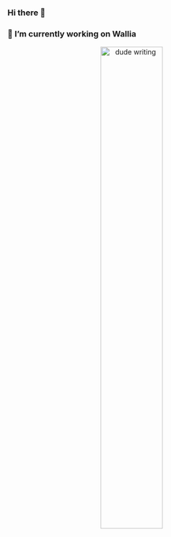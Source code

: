 ### Hi there 👋
#### <h3 >**🔭 I’m currently working on Wallia**</h3>
<p align="center">
<img src="https://i.pinimg.com/originals/a6/7a/2a/a67a2aaa917fd06458ce74485ebb98ff.gif" alt='dude writing' style="width: 50%">
</p>
<!--
**MigueJimenezR/MigueJimenezR** is a ✨ _special_ ✨ repository because its `README.md` (this file) appears on your GitHub profile.

Here are some ideas to get you started:


- 🌱 I’m currently learning ...
- 👯 I’m looking to collaborate on ...
- 🤔 I’m looking for help with ...
- 💬 Ask me about ...
- 📫 How to reach me: ...
- 😄 Pronouns: ...
- ⚡ Fun fact: ...
-->
